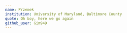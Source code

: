 ```yaml
---
name: Przemek
institution: University of Maryland, Baltimore County
quote: Oh boy, here we go again
github_user: Gim949
---
```

